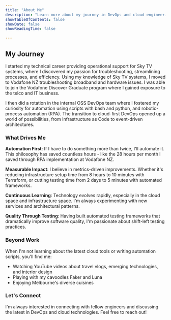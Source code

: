 ```yaml
---
title: "About Me"
description: "Learn more about my journey in DevOps and cloud engineering"
showTableOfContents: false
showDate: false
showReadingTime: false

---
```


## My Journey

I started my technical career providing operational support for Sky TV systems, where I discovered my passion for troubleshooting, streamlining processes, and efficiency. Using my knowledge of Sky TV systems, I moved to Vodafone NZ troubleshooting broadband and hardware issues. I was able to join the Vodafone Discover Graduate program where I gained exposure to the telco and IT business.

I then did a rotation in the internal OSS DevOps team where I fostered my curiosity for automation using scripts with bash and python, and robotic-process automation (RPA). The transition to cloud-first DevOps opened up a world of possibilities, from Infrastructure as Code to event-driven architectures.

### What Drives Me

**Automation First**: If I have to do something more than twice, I'll automate it. This philosophy has saved countless hours - like the 28 hours per month I saved through RPA implementation at Vodafone NZ.

**Measurable Impact**: I believe in metrics-driven improvements. Whether it's reducing infrastructure setup time from 8 hours to 10 minutes with Terraform, or cutting testing time from 2 days to 5 minutes with automated frameworks.

**Continuous Learning**: Technology evolves rapidly, especially in the cloud space and infrastructure space. I'm always experimenting with new services and architectural patterns.

**Quality Through Testing**: Having built automated testing frameworks that dramatically improve software quality, I'm passionate about shift-left testing practices.

### Beyond Work

When I'm not learning about the latest cloud tools or writing automation scripts, you'll find me:
- Watching YouTube videos about travel vlogs, emerging technologies, and interior design
- Playing with my cavoodles Faker and Luna
- Enjoying Melbourne's diverse cuisines

### Let's Connect

I'm always interested in connecting with fellow engineers and discussing the latest in DevOps and cloud technologies. Feel free to reach out!
